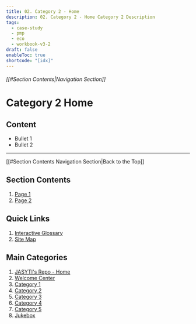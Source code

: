 ```yaml
---
title: 02. Category 2 - Home
description: 02. Category 2 - Home Category 2 Description
tags:
  - case-study
  - pmp
  - eco
  - workbook-v3-2
draft: false
enableToc: true
shortcode: "[idx]"
---
```

###### [[#Section Contents|Navigation Section]]
# Category 2 Home

## Content
- Bullet 1
- Bullet 2

---
[[#Section Contents Navigation Section|Back to the Top]]
## Section Contents
1. [Page 1](02-category-2/content-page-1.md)
2. [Page 2](02-category-2/content-page-2.md)
## Quick Links
1. [Interactive Glossary](00-welcome/9-glossary.md)
2. [Site Map](00-welcome/10-site-map.md)
##  Main Categories
1. [JASYTI's Repo - Home](index.md)
2. [Welcome Center](00-welcome/index.md)
3. [Category 1](01-category-1/index.md)
4. [Category 2](02-category-2/index.md)
5. [Category 3](03-category-3/index.md)
6. [Category 4](04-category-4/index.md)
7. [Category 5](05-category-5/index.md)
8. [Jukebox](10-jukebox/Index.md)
